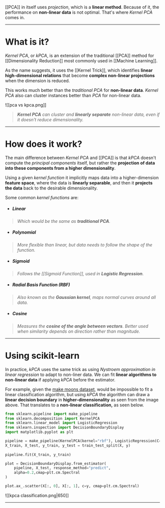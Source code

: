 
[[PCA]] in itself uses *projection*, which is a **linear method**. Because of it, the performance on **non-linear data** is not optimal. That's where *Kernel PCA* comes in.
___
# What is it?

*Kernel PCA*, or *kPCA*, is an extension of the traditional [[PCA]] method for [[Dimensionality Reduction]] most commonly used in [[Machine Learning]]. 

As the name suggests, it uses the [[Kernel Trick]], which identifies **linear high-dimensional relations** that become **complex non-linear projections** when the dimension is reduced. 

This works much better than the *traditional PCA* for **non-linear data**. *Kernel PCA* also can cluster instances better than *PCA* for non-linear data.

![[pca vs kpca.png]]

>***Kernel PCA** can cluster and **linearly separate** non-linear data, even if it doesn't reduce dimensionality.*
___
# How does it work?

The main difference between *Kernel PCA* and [[PCA]] is that *kPCA* doesn't compute the *principal components* itself, but rather the **projection of data into these components from a higher dimensionality**. 

Using a given *kernel function* it implicitly maps data into a higher-dimension **feature space**, where the data is **linearly separable**, and then it **projects the data** back to the desirable dimensionality.

Some common *kernel functions* are:

- ##### Linear
> *Which would be the same as **traditional PCA**.*

- ##### Polynomial
> *More flexible than linear, but data needs to follow the shape of the function.*

- ##### Sigmoid
>*Follows the [[Sigmoid Function]], used in **Logistic Regression**.*

- ##### Radial Basis Function (RBF)
>*Also known as the **Gaussian kernel**, maps normal curves around all data.*

- ##### Cosine
>*Measures the **cosine of the angle between vectors**. Better used when similarity depends on direction rather than magnitude.*
___
# Using scikit-learn

In practice, *kPCA* uses the same trick as using *Nystroem approximation in linear regression* to adapt to non-liner data. We can fit **linear algorithms to non-linear data** if applying *kPCA* before the estimator. 

For example, given the [make moons dataset](https://scikit-learn.org/stable/modules/generated/sklearn.datasets.make_moons.html), would be impossible to fit a linear classification algorithm, but using *kPCA* the algorithm can draw a **linear decision boundary** in **higher-dimensionality** as seen from the image above. That translates to a **non-linear classification,** as seen below.

```python
from sklearn.pipeline import make_pipeline
from sklearn.decomposition import KernelPCA
from sklearn.linear_model import LogisticRegression
from sklearn.inspection import DecisionBoundaryDisplay
import matplotlib.pyplot as plt

pipeline = make_pipeline(KernelPCA(kernel="rbf"), LogisticRegression(C=10e5))
X_train, X_test, y_train, y_test = train_test_split(X, y)  
  
pipeline.fit(X_train, y_train)

plot = DecisionBoundaryDisplay.from_estimator(  
	pipeline, X_test, response_method="predict",
	alpha=0.2,cmap=plt.cm.Spectral  
)

plot.ax_.scatter(X[:, 0], X[:, 1], c=y, cmap=plt.cm.Spectral)
```

![[kpca classification.png|650]]
___